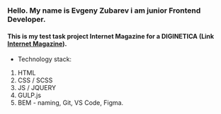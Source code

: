 ### Hello. My name is Evgeny Zubarev i am junior Frontend Developer. 

#### This is my test task project Internet Magazine for a DIGINETICA (Link [Internet Magazine](https://eozubarev.github.io/Creating-internet-magazine/Internet-magazine/)).

* Technology stack:
 1. HTML
 1. CSS / SCSS
 1. JS / JQUERY
 1. GULP.js
 1. BEM - naming, Git, VS Code, Figma.